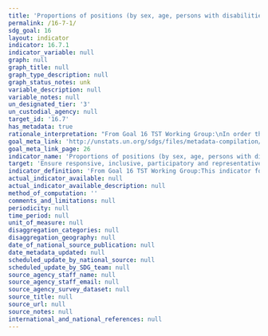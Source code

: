 ```yaml
---
title: 'Proportions of positions (by sex, age, persons with disabilities and population groups) in public institutions (national and local legislatures, public service, and judiciary) compared to national distributions'
permalink: /16-7-1/
sdg_goal: 16
layout: indicator
indicator: 16.7.1
indicator_variable: null
graph: null
graph_title: null
graph_type_description: null
graph_status_notes: unk
variable_description: null
variable_notes: null
un_designated_tier: '3'
un_custodial_agency: null
target_id: '16.7'
has_metadata: true
rationale_interpretation: "From Goal 16 TST Working Group:\nIn order that decision-making be responsive, inclusive, participatory and representative, it is important to ensure diversity in representation at all levels of State institutions (central, regional and local). \nArticle 25(c) ICCPR provides that citizens should have access, on general terms of equality, to public service in their country. General Comment 25 of the Human Rights Committee elaborates that access to public service should be based on equal opportunity and general principles of merit, and further states that the provision of secured tenure would ensure that persons holding public service positions are free from political interference or pressures. \nArticle 7(c) of the Convention on the Elimination of All Forms of Discrimination against Women (CEDAW) stipulates that States should take all appropriate measures to eliminate discrimination against women in the political and public life of the country and, in particular, ensure to women, on equal terms with men, the right to participate in the formulation of government policy and the implementation thereof and to hold public office and perform all public functions at all levels of government.\n\n From OHCHR: \nIn order that decision-making be responsive, inclusive, participatory and representative, it is important to ensure diversity in representation at all levels of State institutions (central, regional and local). \nArticle 25(c) ICCPR provides that citizens should have access, on general terms of equality, to public service in their country. General Comment 25 of the Human Rights Committee elaborates that access to public service should be based on equal opportunity and general principles of merit, and further states that the provision of secured tenure would ensure that persons holding public service positions are free from political interference or pressures. \nArticle 7(c) of the Convention on the Elimination of All Forms of Discrimination against Women (CEDAW) stipulates that States should take all appropriate measures to eliminate discrimination against women in the political and public life of the country and, in particular, ensure to women, on equal terms with men, the right to participate in the formulation of government policy and the implementation thereof and to hold public office and perform all public functions at all levels of government. \nIn cases where a group is very under-represented or has experienced historical discrimination, temporary special measures including minimum quotas on representation may be introduced to redress such discrimination. In some circumstances, such as linguistic minorities, ensuring access to public services for the group may require over-representation of that group in public service posts."
goal_meta_link: 'http://unstats.un.org/sdgs/files/metadata-compilation/Metadata-Goal-16.pdf'
goal_meta_link_page: 26
indicator_name: 'Proportions of positions (by sex, age, persons with disabilities and population groups) in public institutions (national and local legislatures, public service, and judiciary) compared to national distributions'
target: 'Ensure responsive, inclusive, participatory and representative decision-making at all levels.'
indicator_definition: 'From Goal 16 TST Working Group:This indicator focuses on the representativeness aspect of the target, but the presence of diversity also conduces to inclusivity and responsiveness of decision-making. The indicator is calculated as the number of public service positions held by members of the target group divided by the total number of such positions. From OHCHR: Target groups should be identified at national level in an inclusive, participatory process, with the direct involvement of marginalised and minority groups themselves. The Committee on the Elimination of Racial Discrimination (CERD) has made clear that identification as a member of a particular ethnic group ''shall, if no justification exists to the contrary, be based upon self-identification by the individual concerned.'' This principle also applies to other population groups. Target groups may include persons with disabilities, ethnic groups, LGBTI persons, indigenous peoples, religious minorities, linguistic minorities, youth, older persons, or other groups under-represented in the national context. The indicator is calculated as the number of public service positions held by members of the target group divided by the total number of such positions.'
actual_indicator_available: null
actual_indicator_available_description: null
method_of_computation: ''
comments_and_limitations: null
periodicity: null
time_period: null
unit_of_measure: null
disaggregation_categories: null
disaggregation_geography: null
date_of_national_source_publication: null
date_metadata_updated: null
scheduled_update_by_national_source: null
scheduled_update_by_SDG_team: null
source_agency_staff_name: null
source_agency_staff_email: null
source_agency_survey_dataset: null
source_title: null
source_url: null
source_notes: null
international_and_national_references: null
---
```


